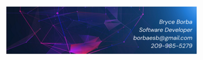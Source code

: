 <!--
**Borba02/Borba02** is a ✨ _special_ ✨ repository because its `README.md` (this file) appears on your GitHub profile.

Here are some ideas to get you started:

- 🔭 I’m currently working on ...
- 🌱 I’m currently learning ...
- 👯 I’m looking to collaborate on ...
- 🤔 I’m looking for help with ...
- 💬 Ask me about ...
- 📫 How to reach me: ...
- 😄 Pronouns: ...
- ⚡ Fun fact: ...
-->

![name-of-your-image](https://github.com/Borba02/Borba02/blob/main/Blue%20Minimalist%20Futuristic%20Linkedin%20Banner%20(4).png?raw=true)
